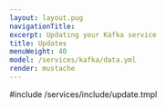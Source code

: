 ```yaml
---
layout: layout.pug
navigationTitle:
excerpt: Updating your Kafka service
title: Updates
menuWeight: 40
model: /services/kafka/data.yml
render: mustache
---
```


#include /services/include/update.tmpl
